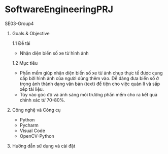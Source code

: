 # SoftwareEngineeringPRJ
SE03-Group4

1. Goals & Objective

	1.1 Đề tài
	
	- Nhận diện biển số xe từ hình ảnh

	1.2 Mục tiêu 
	
	- Phần mềm giúp nhận diện biển số xe từ ảnh chụp thực tế được cung cấp bởi hình ảnh của người dùng thêm vào. Dễ dàng đưa biển số ở trong ảnh thành dạng văn bản (text) để tiện cho việc quản lí và sắp xếp tài liệu.
	- Tùy vào góc độ và ánh sáng môi trường phần mềm cho ra kết quả chính xác từ 70-80%. 
	
2. Công nghệ và Công cụ
	
	- Python
	- Pycharm
	- Visual Code
	- OpenCV-Python
3. Hướng dẫn sử dụng và cài đặt
